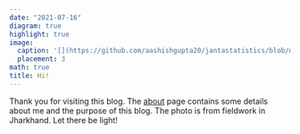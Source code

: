 ```yaml
---
date: "2021-07-16"
diagram: true
highlight: true
image:
  caption: '[](https://github.com/aashishgupta20/jantastatistics/blob/main/content/post/Hi!/ratu_lamp2.jpg)'
  placement: 3
math: true
title: Hi!
---
```


Thank you for visiting this blog. The [about](/about) page contains some details about me and the purpose of this blog. The photo is from fieldwork in Jharkhand. Let there be light! 